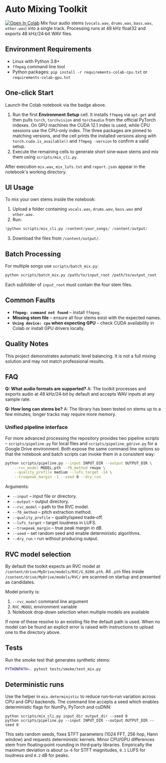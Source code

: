 # Auto Mixing Toolkit

[![Open In Colab](https://colab.research.google.com/assets/colab-badge.svg)](https://colab.research.google.com/github/FusinKoo/Jules-Test-02/blob/main/notebooks/demo.ipynb)
Mix four audio stems (`vocals.wav`, `drums.wav`, `bass.wav`, `other.wav`) into a single track.
Processing runs at 48 kHz float32 and exports 48 kHz/24‑bit WAV files.

## Environment Requirements

- Linux with Python 3.8+
- `ffmpeg` command line tool
- Python packages: `pip install -r requirements-colab-cpu.txt` or `requirements-colab-gpu.txt`

## One-click Start

Launch the Colab notebook via the badge above.

1. Run the first **Environment Setup** cell. It installs `ffmpeg` via
   `apt-get` and then pulls `torch`, `torchvision` and `torchaudio` from the
   official PyTorch indexes. On GPU machines the CUDA 12.1 index is used,
   while CPU sessions use the CPU‑only index. The three packages are pinned to
   matching versions, and the cell prints the installed versions along with
   `torch.cuda.is_available()` and `ffmpeg -version` to confirm a valid setup.
2. Execute the remaining cells to generate short sine‑wave stems and mix them
   using `scripts/mix_cli.py`.

After execution `mix.wav`, `mix_lufs.txt` and `report.json` appear in the notebook's working directory.

## UI Usage

To mix your own stems inside the notebook:

1. Upload a folder containing `vocals.wav`, `drums.wav`, `bass.wav` and `other.wav`.
2. Run:

```python
!python scripts/mix_cli.py /content/your_songs/ /content/output/
```

3. Download the files from `/content/output/`.

## Batch Processing

For multiple songs use `scripts/batch_mix.py`:

```bash
python scripts/batch_mix.py /path/to/input_root /path/to/output_root
```

Each subfolder of `input_root` must contain the four stem files.

## Common Faults

- **`ffmpeg: command not found`** – install `ffmpeg`.
- **Missing stem file** – ensure all four stems exist with the expected names.
- **`Using device: cpu` when expecting GPU** – check CUDA availability in Colab or install GPU drivers locally.

## Quality Notes

This project demonstrates automatic level balancing. It is not a full mixing solution and may not match professional results.

## FAQ

**Q: What audio formats are supported?**
A: The toolkit processes and exports audio at 48 kHz/24‑bit by default and accepts WAV inputs at any sample rate.

**Q: How long can stems be?**
A: The library has been tested on stems up to a few minutes; longer tracks may require more memory.

### Unified pipeline interface

For more advanced processing the repository provides two pipeline scripts –
`scripts/pipeline.py` for local files and `scripts/pipeline_gdrive.py` for a
Google Drive environment. Both expose the same command line options so that the
notebook and batch scripts can invoke them in a consistent way:

```bash
python scripts/pipeline.py --input INPUT_DIR --output OUTPUT_DIR \
    --rvc_model MODEL.pth --f0_method rmvpe \
    --quality_profile medium --lufs_target -14 \
    --truepeak_margin -1 --seed 0 --dry_run
```

Arguments:

- `--input` – input file or directory.
- `--output` – output directory.
- `--rvc_model` – path to the RVC model.
- `--f0_method` – pitch extraction method.
- `--quality_profile` – quality/speed trade‑off.
- `--lufs_target` – target loudness in LUFS.
- `--truepeak_margin` – true peak margin in dB.
- `--seed` – set random seed and enable deterministic algorithms.
- `--dry_run` – run without producing output.

## RVC model selection

By default the toolkit expects an RVC model at
`/content/drive/MyDrive/models/RVC/G_8200.pth`. All `.pth` files inside
`/content/drive/MyDrive/models/RVC/` are scanned on startup and presented as
candidates.

Model priority is:

1. `--rvc_model` command line argument
2. `RVC_MODEL` environment variable
3. Notebook drop‑down selection when multiple models are available

If none of these resolve to an existing file the default path is used. When no
model can be found an explicit error is raised with instructions to upload one
to the directory above.

## Tests

Run the smoke test that generates synthetic stems:

```bash
PYTHONPATH=. pytest tests/smoke/test_mix.py
```

## Deterministic runs

Use the helper in `mix.deterministic` to reduce run‑to‑run variation across
CPU and GPU backends. The command line accepts a seed which enables
deterministic flags for NumPy, PyTorch and cuDNN:

```
python scripts/mix_cli.py input_dir output_dir --seed 0
python scripts/pipeline.py --input INPUT_DIR --output OUTPUT_DIR --seed 0
```

This sets random seeds, fixes STFT parameters (1024 FFT, 256 hop, Hann window)
and requests deterministic kernels. Minor CPU/GPU differences stem from
floating‑point rounding in third‑party libraries. Empirically the maximum
deviation is about `1e-6` for STFT magnitudes, `0.1` LUFS for loudness and
`0.2` dB for peaks.
